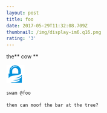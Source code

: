 ```yaml
---
layout: post
title: foo
date: 2017-05-29T11:32:08.709Z
thumbnail: /img/display-im6.q16.png
rating: '3'
---
```

the\*\* cow \*\*

![fff](/img/gcr-gnupg.png)

    
    swam @foo
    
    then can moof the bar at the tree?
